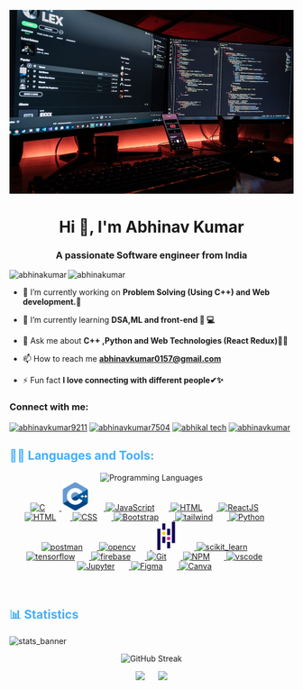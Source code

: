 
![logo](https://github.com/abhinakumar/abhinakumar/blob/main/photo-1605379399843-5870eea9b74e.jpeg)

<h1 align="center">Hi 👋, I'm Abhinav Kumar</h1>
<h3 align="center">A passionate Software engineer from India</h3>
 <img src="https://user-images.githubusercontent.com/55389276/140866485-8fb1c876-9a8f-4d6a-98dc-08c4981eaf70.gif" alt="abhinakumar" width="400" align="right" /> 

<p align="left"> <img src="https://komarev.com/ghpvc/?username=abhinakumar&label=Profile%20views&color=0e75b6&style=flat" alt="abhinakumar" /> </p>

- 🔭 I’m currently working on **Problem Solving (Using C++) and Web development.🙌**

- 🌱 I’m currently learning **DSA,ML and front-end 👨 💻**

- 💬 Ask me about **C++ ,Python and Web Technologies (React Redux)👨‍💻**

- 📫 How to reach me **abhinavkumar0157@gmail.com**

- ⚡ Fun fact **I love connecting with different people✔✨**

<h3 align="left">Connect with me:</h3>
<p align="left">
<a href="https://linkedin.com/in/abhinavkumar9211" target="blank"><img align="center" src="https://raw.githubusercontent.com/rahuldkjain/github-profile-readme-generator/master/src/images/icons/Social/linked-in-alt.svg" alt="abhinavkumar9211" height="30" width="40" /></a>
<a href="https://instagram.com/abhinavkumar7504" target="blank"><img align="center" src="https://raw.githubusercontent.com/rahuldkjain/github-profile-readme-generator/master/src/images/icons/Social/instagram.svg" alt="abhinavkumar7504" height="30" width="40" /></a>
<a href="https://www.youtube.com/c/abhikal tech" target="blank"><img align="center" src="https://raw.githubusercontent.com/rahuldkjain/github-profile-readme-generator/master/src/images/icons/Social/youtube.svg" alt="abhikal tech" height="30" width="40" /></a>
  <a href="https://twitter.com/abhinavkumar" target="blank"><img align="center" src="https://raw.githubusercontent.com/rahuldkjain/github-profile-readme-generator/master/src/images/icons/Social/twitter.svg" alt="abhinavkumar" height="30" width="40" /></a>
</p>


 <h2 style="color: #44AEFB">👨‍💻 Languages and Tools:</h2>
<div align="center" style="display:block;">
    <img width="100px" alt="Programming Languages" src="https://user-images.githubusercontent.com/78341798/194531121-47b0119a-ce00-439d-b586-125f86acb098.png"/> 
</div>
<div align="center">

  <a href="https://www.cprogramming.com/" target="_blank" rel="noreferrer">
      <img  alt="C" height="50px" style="padding-right:25px;" src="https://cdn.jsdelivr.net/gh/devicons/devicon/icons/c/c-original.svg"/>
  </a>
  <a href="https://www.w3schools.com/cpp/" target="_blank" rel="noreferrer"> 
  <img src="https://raw.githubusercontent.com/devicons/devicon/master/icons/cplusplus/cplusplus-original.svg" alt="cplusplus" height="50px" style="padding-right:25px;"/> </a>

  <a href="https://developer.mozilla.org/en-US/docs/Web/JavaScript" target="_blank" rel="noreferrer">
      <img  alt="JavaScript" height="50px" style="padding-right:25px;" src="https://cdn.jsdelivr.net/gh/devicons/devicon/icons/javascript/javascript-plain.svg"/>
  </a>
  <a href="https://developer.mozilla.org/en-US/docs/Web/HTML" target="_blank" rel="noreferrer">
      <img  alt="HTML" height="50px" style="padding-right:25px;" src="[https://cdn.jsdelivr.net/gh/devicons/devicon/icons/html5/html5-original.svg](https://www.yessinfotech.com/wp-content/uploads/2019/11/spring-boot-logo.png)"/>
  </a>
  <a href="https://reactjs.org/" target="_blank" rel="noreferrer">
      <img  alt="ReactJS" height="50px" style="padding-right:25px;" src="https://cdn.jsdelivr.net/gh/devicons/devicon/icons/react/react-original.svg" />
  </a>
 
  <a href="https://developer.mozilla.org/en-US/docs/Web/HTML" target="_blank" rel="noreferrer">
      <img  alt="HTML" height="50px" style="padding-right:25px;" src="https://cdn.jsdelivr.net/gh/devicons/devicon/icons/html5/html5-original.svg"/>
  </a>
  <a href="https://developer.mozilla.org/en-US/docs/Web/CSS" target="_blank" rel="noreferrer">
      <img  alt="CSS" height="50px" style="padding-right:25px;" src="https://cdn.jsdelivr.net/gh/devicons/devicon/icons/css3/css3-original.svg"/>
  </a>
  <a href="https://getbootstrap.com/" target="_blank" rel="noreferrer">
      <img  alt="Bootstrap" height="50px" style="padding-right:25px;" src="https://cdn.jsdelivr.net/gh/devicons/devicon/icons/bootstrap/bootstrap-original.svg"/>
  </a>
   <a href="https://tailwindcss.com/" target="_blank" rel="noreferrer">
    <img src="https://www.vectorlogo.zone/logos/tailwindcss/tailwindcss-icon.svg" alt="tailwind" height="50px" style="padding-right:25px;"/> </a>
    
  <a href="https://www.python.org/" target="_blank" rel="noreferrer">
      <img  alt="Python" height="50px" style="padding-right:25px;" src="https://cdn.jsdelivr.net/gh/devicons/devicon/icons/python/python-original.svg"/>
  </a>
   <a href="https://postman.com" target="_blank" rel="noreferrer">
    <img src="https://www.vectorlogo.zone/logos/getpostman/getpostman-icon.svg" alt="postman" height="50px" style="padding-right:25px;"/> </a>

  <a href="https://opencv.org/" target="_blank" rel="noreferrer"> 
  <img src="https://www.vectorlogo.zone/logos/opencv/opencv-icon.svg" alt="opencv" height="50px" style="padding-right:25px;"/> </a>

  <a href="https://pandas.pydata.org/" target="_blank" rel="noreferrer"> 
  <img src="https://raw.githubusercontent.com/devicons/devicon/2ae2a900d2f041da66e950e4d48052658d850630/icons/pandas/pandas-original.svg" height="50px" style="padding-right:25px;"/> </a>
 
  <a href="https://scikit-learn.org/" target="_blank" rel="noreferrer">
   <img src="https://upload.wikimedia.org/wikipedia/commons/0/05/Scikit_learn_logo_small.svg" alt="scikit_learn" height="50px" style="padding-right:25px;"/> </a>
 
   <a href="https://www.tensorflow.org" target="_blank" rel="noreferrer"> 
    <img src="https://www.vectorlogo.zone/logos/tensorflow/tensorflow-icon.svg" alt="tensorflow" height="50px" style="padding-right:25px;"/> </a>
  
  <a href="https://firebase.google.com/" target="_blank" rel="noreferrer">
      <img  alt="firebase" height="50px" style="padding-right:25px;" src="https://cdn.jsdelivr.net/gh/devicons/devicon/icons/firebase/firebase-plain.svg"/>
  </a>
 
  <a href="https://git-scm.com/" target="_blank" rel="noreferrer">
      <img  alt="Git" height="50px" style="padding-right:25px;" src="https://cdn.jsdelivr.net/gh/devicons/devicon/icons/git/git-original.svg"/>
  </a>
 
  
  <a href="https://www.npmjs.com/" target="_blank" rel="noreferrer">
      <img  alt="NPM" height="50px" style="padding-right:25px;" src="https://cdn.jsdelivr.net/gh/devicons/devicon/icons/npm/npm-original-wordmark.svg"/>
  </a>
  <a href="https://code.visualstudio.com/" target="_blank" rel="noreferrer">
      <img  alt="vscode" height="50px" style="padding-right:25px;"src="https://cdn.jsdelivr.net/gh/devicons/devicon/icons/vscode/vscode-original.svg"/>
  </a>
  <a href="http://jupyter.org/" target="_blank" rel="noreferrer">
      <img  alt="Jupyter" height="50px" style="padding-right:25px;"src="https://cdn.jsdelivr.net/gh/devicons/devicon/icons/jupyter/jupyter-original-wordmark.svg"/>
  </a>
  <a href="https://www.figma.com/" target="_blank" rel="noreferrer">
      <img  alt="Figma" height="50px" style="padding-right:25px;" src="https://cdn.jsdelivr.net/gh/devicons/devicon/icons/figma/figma-original.svg"/> 
  </a>
  <a href="https://www.canva.com/" target="_blank" rel="noreferrer">
      <img  alt="Canva" height="50px" style="padding-right:25px;" src="https://cdn.jsdelivr.net/gh/devicons/devicon/icons/canva/canva-original.svg"/> 
  </a>


  </div>
  <br>
  <br>
  <h2 style="color: #44AEFB">📊 Statistics</h2>

![stats_banner](https://user-images.githubusercontent.com/78341798/194534778-d662496c-ae00-4e8d-ae9b-b90912054e7f.gif)


<div class="stats" align="center" >

![GitHub Streak](https://streak-stats.demolab.com?user=abhinakumar&count_private=true&theme=algolia&border_radius=20)</div>

<!--![Most Used Languages](https://github-readme-stats.vercel.app/api/top-langs/?username=abbhinakumar&show_icons=true&theme=algolia&border_radius=20) -->

<!--
 ![Most Used Languages](https://github-readme-stats.vercel.app/api/top-langs/?username=abhinakumar&layout=compact&show_icons=true&theme=algolia&border_radius=20)
</div> -->


<div class="stats" align="center">
  <img src="https://github-readme-stats.vercel.app/api?username=abhinakumar&hide=stars&count_private=true&show_icons=true&theme=algolia&border_radius=20">
  &nbsp;&nbsp;&nbsp;&nbsp;
  <img src="https://github-readme-stats.vercel.app/api/top-langs/?username=abhinakumar&layout=compact&show_icons=true&theme=algolia&border_radius=20">
</div>


